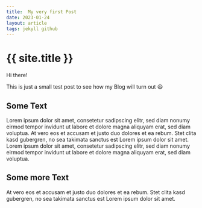 ```yaml
---
title:  My very first Post
date: 2023-01-24
layout: article
tags: jekyll github
---
```


# {{ site.title }}

Hi there!

This is just a small test post to see how my Blog will turn out 😃


## Some Text
Lorem ipsum dolor sit amet, consetetur sadipscing elitr, sed diam nonumy eirmod tempor invidunt ut labore et dolore magna aliquyam erat, sed diam voluptua. At vero eos et accusam et justo duo dolores et ea rebum. Stet clita kasd gubergren, no sea takimata sanctus est Lorem ipsum dolor sit amet. Lorem ipsum dolor sit amet, consetetur sadipscing elitr, sed diam nonumy eirmod tempor invidunt ut labore et dolore magna aliquyam erat, sed diam voluptua. 


## Some more Text
At vero eos et accusam et justo duo dolores et ea rebum. Stet clita kasd gubergren, no sea takimata sanctus est Lorem ipsum dolor sit amet.

